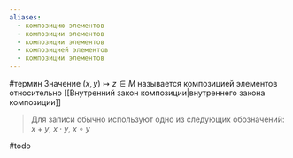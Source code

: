 ```yaml
---
aliases:
  - композицию элементов
  - композиции элементов
  - композиции элементов
  - композицией элементов
  - композиции элементов
---
```

#термин
Значение $(x, y) \longmapsto z \in M$ называется композицией элементов относительно [[Внутренний закон композиции|внутреннего закона композиции]]
> Для записи обычно используют одно из следующих обозначений: $x + y$, $x \cdot y$, $x\circ y$

#todo